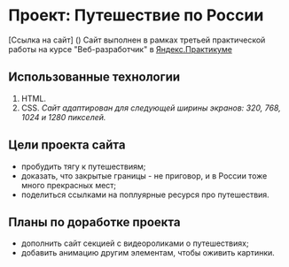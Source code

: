# Проект: Путешествие по России

[Ссылка на сайт] ()
Сайт выполнен в рамках третьей практической работы на курсе "Веб-разработчик" в [Яндекс.Практикуме](https://practicum.yandex.ru)
## Использованные технологии
1. HTML.
2. CSS.
*Сайт адаптирован для следующей ширины экранов: 320, 768, 1024 и 1280 пикселей.*

## Цели проекта сайта
* пробудить тягу к путешествиям;
* доказать, что закрытые границы - не приговор, и в России тоже много прекрасных мест;
* поделиться ссылками на поплуярные ресурся про путешествия.
## Планы по доработке проекта
* дополнить сайт секцией с видеороликами о путешествиях;
* добавить анимацию другим элементам, чтобы оживить картинки.